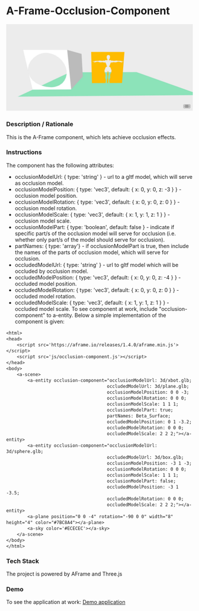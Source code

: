 # A-Frame-Occlusion-Component
<img alt="Screenshot" src="img/screenshot.jpg" width="600">

### **Description / Rationale**
This is the A-Frame component, which lets achieve occlusion effects.     

### **Instructions**
The component has the following attributes:
* occlusionModelUrl: { type: 'string' } - url to a gltf model, which will serve as occlusion model.
* occlusionModelPosition: { type: 'vec3', default: { x: 0, y: 0, z: -3 } } - occlusion model position.
* occlusionModelRotation: { type: 'vec3', default: { x: 0, y: 0, z: 0 } } - occlusion model rotation.
* occlusionModelScale: { type: 'vec3', default: { x: 1, y: 1, z: 1 } } - occlusion model scale.
* occlusionModelPart: { type: 'boolean', default: false } - indicate if specific part/s of the occlusion model will serve for occlusion (i.e. whether only part/s of the model should serve for occlusion). 
* partNames: { type: 'array'} - if occlusionModelPart is true, then include the names of the parts of occlusion model, which will serve for occlusion.
* occludedModelUrl: { type: 'string' } - url to gltf model which will be occluded by occlusion model.
* occludedModelPosition: { type: 'vec3', default: { x: 0, y: 0, z: -4 } } - occluded model position. 
* occludedModelRotation: { type: 'vec3', default: { x: 0, y: 0, z: 0 } } - occluded model rotation.
* occludedModelScale: { type: 'vec3', default: { x: 1, y: 1, z: 1 } } - occluded model scale.
To see component at work, include "occlusion-component" to a-entity. Below a simple implementation of the component is given: 
```
<html>
<head>
    <script src='https://aframe.io/releases/1.4.0/aframe.min.js'></script>
    <script src='js/occlusion-component.js'></script>
</head>
<body>
    <a-scene>
        <a-entity occlusion-component="occlusionModelUrl: 3d/xbot.glb;
                                      occludedModelUrl: 3d/plane.glb;
                                      occlusionModelPosition: 0 0 -3;
                                      occlusionModelRotation: 0 0 0;
                                      occlusionModelScale: 1 1 1;
                                      occlusionModelPart: true;
                                      partNames: Beta_Surface; 
                                      occludedModelPosition: 0 1 -3.2;
                                      occludedModelRotation: 0 0 0;
                                      occludedModelScale: 2 2 2;"></a-entity>
        <a-entity occlusion-component="occlusionModelUrl: 3d/sphere.glb;
                                      occludedModelUrl: 3d/box.glb;
                                      occlusionModelPosition: -3 1 -3;
                                      occlusionModelRotation: 0 0 0;
                                      occlusionModelScale: 1 1 1;
                                      occlusionModelPart: false;
                                      occludedModelPosition: -3 1 -3.5;
                                      occludedModelRotation: 0 0 0;
                                      occludedModelScale: 2 2 2;"></a-entity>
        <a-plane position="0 0 -4" rotation="-90 0 0" width="8" height="4" color="#7BC8A4"></a-plane>
        <a-sky color='#ECECEC'></a-sky>
    </a-scene>
</body>
</html>
```

### **Tech Stack**
The project is powered by AFrame and Three.js

### **Demo**
To see the application at work: [Demo application](https://gltfanimations-runtime.glitch.me/)
